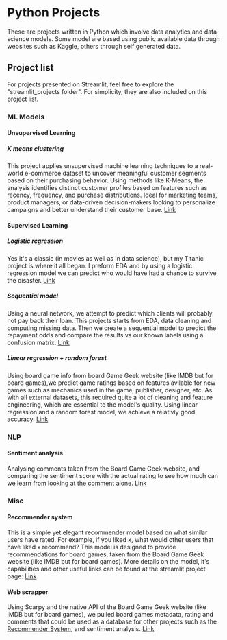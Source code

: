 # Python Projects

These are projects written in Python which involve data analytics and data science models. 
Some model are based using public available data through websites such as Kaggle, others through self generated data.

## Project list

For projects presented on Streamlit, feel free to explore the "streamlit_projects folder".
For simplicity, they are also included on this project list.

### ML Models

#### Unsupervised Learning

##### K means clustering

This project applies unsupervised machine learning techniques to a real-world e-commerce dataset to uncover meaningful customer segments based on their purchasing behavior.
Using methods like K-Means, the analysis identifies distinct customer profiles based on features such as recency, frequency, and purchase distributions.
Ideal for marketing teams, product managers, or data-driven decision-makers looking to personalize campaigns and better understand their customer base.
[Link](https://github.com/idanariav/Idans_portfolio/blob/main/Python/ML_models/customer-segmentation-project.ipynb)

#### Supervised Learning

##### Logistic regression

Yes it's a classic (in movies as well as in data science), but my Titanic project
is where it all began. I preform EDA and by using a logistic regression model
we can predict who would have had a chance to survive the disaster. [Link](https://github.com/idanariav/Idans_portfolio/blob/main/Python/ML_models/Logistic%20Regression%20Model%20-%20Titanic.ipynb)

##### Sequential model

Using a neural network, we attempt to predict which clients will probably not pay back their loan.
This projects starts from EDA, data cleaning and computing missing data. Then we create a sequential model to predict the repayment odds and compare the results vs our known labels
using a confusion matrix. [Link](https://github.com/idanariav/Idans_portfolio/blob/main/Python/ML_models/Sequential%20Model%20-%20Loan%20Repayablity%20Prediction.ipynb)

##### Linear regression + random forest

Using board game info from board Game Geek website (like IMDB but for board games),we predict game ratings based on features avilable for new games such as mechanics used in the game, publisher, designer, etc.
As with all external datasets, this required quite a lot of cleaning
and feature engineering, which are essential to the model's quality.
Using linear regression and a random forest model, we achieve a relativly good accuracy. [Link](https://github.com/idanariav/Idans_portfolio/blob/main/Python/ML_models/board-game-predictions.ipynb)

### NLP

#### Sentiment analysis
Analysing comments taken from the Board Game Geek website, and comparing the sentiment score
with the actual rating to see how much can we learn from looking at the comment alone.
[Link](https://www.kaggle.com/code/idanariav/bgg-sentiment-analysis)

### Misc 

#### Recommender system
This is a simple yet elegant recommender model based on what similar users have rated.
For example, if you liked x, what would other users that have liked x recommend?
This model is designed to provide recommendations for board games, taken from the Board Game Geek website (like IMDB but for board games).
More details on the model, it's capabilities and other useful links can be found at the streamlit project page: [Link](https://bgg-recommender.streamlit.app)

#### Web scrapper

Using Scarpy and the native API of the Board Game Geek website (like IMDB but for board games),
we pulled board games metadata, rating and comments that could be used as a database for other projects
such as the [Recommender System](https://bgg-recommender.streamlit.app), and sentiment analysis.
[Link](https://github.com/idanariav/Idans_portfolio/blob/main/Python/bgg_scrapper/bgg_scrapper.py)


